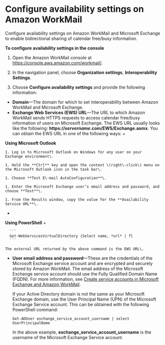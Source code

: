 # Configure availability settings on Amazon WorkMail<a name="enable_interop_wm"></a>

Configure availability settings on Amazon WorkMail and Microsoft Exchange to enable bidirectional sharing of calendar free/busy information\.

**To configure availability settings in the console**

1. Open the Amazon WorkMail console at [https://console\.aws\.amazon\.com/workmail/](https://console.aws.amazon.com/workmail/)\.

1. In the navigation panel, choose **Organization settings**, **Interoperability Settings**\.

1. Choose **Configure availability settings** and provide the following information: 
+ **Domain**—The domain for which to set interoperability between Amazon WorkMail and Microsoft Exchange\.
+ **Exchange Web Services \(EWS\) URL**—The URL to which Amazon WorkMail sends HTTPS requests to access calendar free/busy information of users on Microsoft Exchange\. The EWS URL usually looks like the following: **https://*servername*\.com/EWS/Exchange\.asmx**\. You can obtain the EWS URL in one of the following ways:
  + 

**Using Microsoft Outlook**

    1. Log in to Microsoft Outlook on Windows for any user on your Exchange environment\.

    1. Hold the **Ctrl** key and open the context \(right\-click\) menu on the Microsoft Outlook icon in the task bar\.

    1. Choose **Test E\-mail AutoConfiguration**\.

    1. Enter the Microsoft Exchange user’s email address and password, and choose **Test**\.

    1. From the Results window, copy the value for the **Availability Service URL**\.
  + 

**Using PowerShell**
    + 

      ```
      Get-WebServicesVirtualDirectory |Select name, *url* | fl
      ```

    The external URL returned by the above command is the EWS URL\.
+ **User email address and password**—These are the credentials of the Microsoft Exchange service account and are encrypted and securely stored by Amazon WorkMail\. The email address of the Microsoft Exchange service account should use the Fully Qualified Domain Name \(FQDN\)\. For more information, see [Create service accounts in Microsoft Exchange and Amazon WorkMail](interoperability.md#create-serviceacct)\.

  If your Active Directory domain is not the same as your Microsoft Exchange domain, use the User Principal Name \(UPN\) of the Microsoft Exchange Service account\. This can be obtained with the following PowerShell command:

  ```
  Get-ADUser exchange_service_account_username | select UserPrincipalName
  ```

  In the above example, **exchange\_service\_account\_username** is the username of the Microsoft Exchange Service account\.